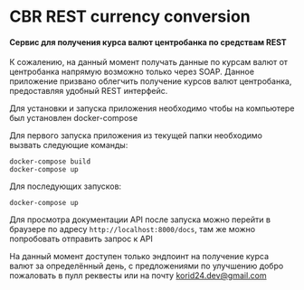 # CBR REST currency conversion

#### Сервис для получения курса валют центробанка по средствам REST

К сожалению, на данный момент получать данные по курсам валют от центробанка напрямую
возможно только через SOAP. Данное приложение призвано облегчить получение курсов валют
центробанка, предоставляя удобный REST интерфейс.

Для установки и запуска приложения необходимо чтобы на компьютере был установлен docker-compose

Для первого запуска приложения из текущей папки необходимо вызвать следующие команды: 
```
docker-compose build
docker-compose up
```

Для последующих запусков:
```
docker-compose up
```

Для просмотра документации API после запуска можно перейти в браузере по
адресу `http://localhost:8000/docs`, там же можно попробовать отправить запрос к API


На данный момент доступен только эндпоинт на получение курса валют за определённый день,
с предложениями по улучшению добро пожаловать в пулл реквесты или на почту [korid24.dev@gmail.com](mailto:korid24.dev@gmail.com)